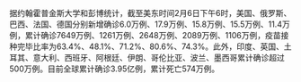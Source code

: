 据约翰霍普金斯大学和彭博统计，截至美东时间2月6日下午6时，美国、俄罗斯、巴西、法国、德国分别新增确诊6.0万例、17.9万例、15.8万例、15.5万例、11.4万例，累计确诊7649万例、1261万例、2648万例、2089万例、1106万例，疫苗接种完毕比率为63.4%、48.1%、71.2%、80.6%、74.3%。此外，印度、英国、土耳其、意大利、西班牙、阿根廷、伊朗、哥伦比亚、波兰、墨西哥累计确诊超过500万例。目前全球累计确诊3.95亿例，累计死亡574万例。